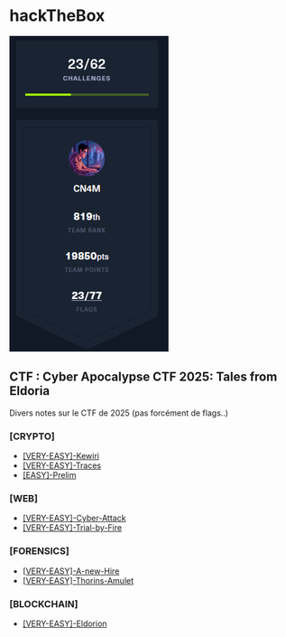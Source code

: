 # hackTheBox

![banner](/img/cnam_.png)

## CTF : **Cyber Apocalypse CTF 2025: Tales from Eldoria**

Divers notes sur le CTF de 2025 (pas forcément de flags..)

### [CRYPTO]
  * [\[VERY-EASY\]-Kewiri](WIKI/Crypto-Kewiri-(very-easy).md)
  * [\[VERY-EASY\]-Traces](WIKI/Crypto-Traces-(very-easy).md)
  * [\[EASY\]-Prelim](WIKI/Crypto-Prelim-(easy).md)

### [WEB]
  * [\[VERY-EASY\]-Cyber-Attack](WIKI/WEB-Cyber-Attack-(easy).md)
  * [\[VERY-EASY\]-Trial-by-Fire](WIKI/WEB-Trial-by-Fire-very-easy.md)

### [FORENSICS]
  * [\[VERY-EASY\]-A-new-Hire](WIKI/Forensics-A-new-Hire-(very-easy).md)
  * [\[VERY-EASY\]-Thorins-Amulet](WIKI/Forensics-Thorins-Amulet-(very-easy).md)

### [BLOCKCHAIN]
  * [\[VERY-EASY\]-Eldorion](WIKI/Blockchain-Eldorion(very-easy).md)


